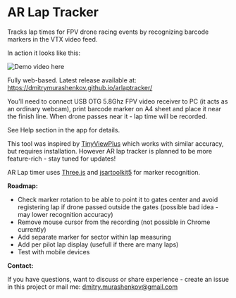 # AR Lap Tracker

Tracks lap times for FPV drone racing events by recognizing barcode markers in the VTX video feed.

In action it looks like this:

![Demo video here](demo.gif)

Fully web-based. Latest release available at: https://dmitrymurashenkov.github.io/arlaptracker/

You'll need to connect USB OTG 5.8Ghz FPV video receiver to PC (it acts as an ordinary webcam), 
print barcode marker on A4 sheet and place it near the finish line. When drone passes near it - 
lap time will be recorded.

See Help section in the app for details.

This tool was inspired by [TinyViewPlus](https://github.com/t-asano/tinyviewplus) which works with 
similar accuracy, but requires installation. However AR lap tracker is planned to be more feature-rich - 
stay tuned for updates!

AR Lap timer uses [Three.js](https://github.com/mrdoob/three.js/) and 
[jsartoolkit5](https://github.com/artoolkitx/jsartoolkit5) for marker recognition.

**Roadmap:**

- Check marker rotation to be able to point it to gates center and avoid registering lap if drone passed 
  outside the gates (possible bad idea - may lower recognition accuracy)
- Remove mouse cursor from the recording (not possible in Chrome currently)
- Add separate marker for sector within lap measuring 
- Add per pilot lap display (usefull if there are many laps)
- Test with mobile devices

**Contact:**

If you have questions, want to discuss or share experience - create an issue in this project 
or mail me: dmitry.murashenkov@gmail.com
